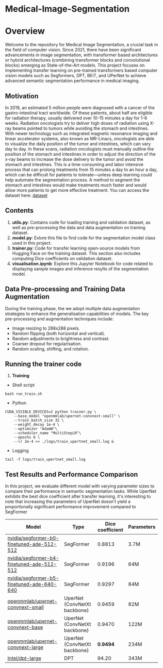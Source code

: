 # Medical-Image-Segmentation
# Overview
Welcome to the repository for Medical Image Segmentation, a crucial task in the field of computer vision. Since 2021, there have been significant advancements in image segmentation, with transformer based architectures or hybrid architectures (combining transformer blocks and convolutional blocks) emerging as State-of-the-Art models. This project focuses on implementing transfer learning on pre-trained transformers based computer vision models such as Segformers, DPT, BEiT, and UPerNet to achieve advanced semantic segmentation performance in medical imaging. 

## Motivation
In 2019, an estimated 5 million people were diagnosed with a cancer of the gastro-intestinal tract worldwide. Of these patients, about half are eligible for radiation therapy, usually delivered over 10-15 minutes a day for 1-6 weeks. Radiation oncologists try to deliver high doses of radiation using X-ray beams pointed to tumors while avoiding the stomach and intestines. With newer technology such as integrated magnetic resonance imaging and linear accelerator systems, also known as MR-Linacs, oncologists are able to visualize the daily position of the tumor and intestines, which can vary day to day. In these scans, radiation oncologists must manually outline the position of the stomach and intestines in order to adjust the direction of the x-ray beams to increase the dose delivery to the tumor and avoid the stomach and intestines. This is a time-consuming and labor intensive process that can prolong treatments from 15 minutes a day to an hour a day, which can be difficult for patients to tolerate—unless deep learning could help automate the segmentation process. A method to segment the stomach and intestines would make treatments much faster and would allow more patients to get more effective treatment. You can access the dataset here: [dataset](https://www.kaggle.com/competitions/uw-madison-gi-tract-image-segmentation/overview)

## Contents
1. **utils.py**: Contains code for loading training and validation dataset, as well as pre-processing the data and data augmentation on training dataset.
2. **model.py**: Exlore this file to find code for the segmentation model class used in this project. 
3. **trainer.py**: Code for transfer learning open-source models from Hugging Face on the training dataset. This section also includes computing Dice coefficients on validation dataset.
4. **visualisation.ipynb**: Explore this Jupyter Notebook for code related to displaying sample images and inference resylts of the segmentation model.

## Data Pre-processing and Training Data Augmentation
During the training phase, the we adopt multiple data augmentation strategies to enhance the generalisation capabilities of models. The key pre-processing and augmentation techniques include:
* Image resizing to 288x288 pixels.
* Random flipping (both horizontal and vertical).
* Random adjustments to brightness and contrast.
* Coarser dropout for regularisation.
* Random scaling, shifting, and rotation.

## Running the trainer code
1. **Training**
   
- Shell script
```
bash run_train.sh
```

* Python
```
CUDA_VISIBLE_DEVICES=2 python trainer.py \
    --base_model "openmmlab/upernet-convnext-small" \
    --train_batch_size 32 \
    --weight_decay 1e-4 \
    --optimizer "AdamW"\
    --scheduler_name "MultiStepLR"\
    --epochs 6 \
    --lr 2e-4 >> ./logs/train_upertnet_small.log &
```

* Logging
```
tail -f logs/train_upertnet_small.log
```

## Test Results and Performance Comparison
In this project, we evaluate different model with varying parameter sizes to compare their performance in semantic segmentation tasks. While UperNet exhibits the best dice coefficient after transfer learning, it's interesting to note that increasing the parameters of UperNet doesn't yield a proportionally significant performance improvement compared to SegFormer

|Model|Type|Dice coefficient|Parameters|
|---|---|---|---|
|[nvidia/segformer-b0-finetuned-ade-512-512](https://huggingface.co/nvidia/segformer-b0-finetuned-ade-512-512)|SegFormer|0.8813|3.7M|
|[nvidia/segformer-b4-finetuned-ade-512-512](https://huggingface.co/nvidia/segformer-b4-finetuned-ade-512-512)|SegFormer|0.9196|64M|
|[nvidia/segformer-b5-finetuned-ade-640-640](https://huggingface.co/nvidia/segformer-b5-finetuned-ade-640-640)|SegFormer|0.9297|84M|
|[openmmlab/upernet-convnext-small](https://huggingface.co/openmmlab/upernet-convnext-small)|UperNet (ConvNetXt backbone)|0.9459|82M|
|[openmmlab/upernet-convnext-base](https://huggingface.co/openmmlab/upernet-convnext-base)|UperNet (ConvNetXt backbone)|0.9470|122M|
|[openmmlab/upernet-convnext-large](https://huggingface.co/openmmlab/upernet-convnext-large)|UperNet (ConvNetXt backbone)|**0.9494**|234M|
|[Intel/dpt-large](https://huggingface.co/Intel/dpt-large)|DPT|94.20|343M|

